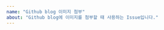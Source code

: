 ```yaml
---
name: "Github blog 이미지 첨부"
about: "Github blog에 이미지를 첨부할 때 사용하는 Issue입니다."
---
```


<!--
1. 스크린 샷을 이슈에 업로드 시킨다.  
2. 업로드한 사진의 주소를 코드에 복붙한다.  
3. 끝.  

코드 복붙할 때 사용 : 중앙 맞춤.  
<p align="center"><img src="URL" width = "700" ></p>  
-->